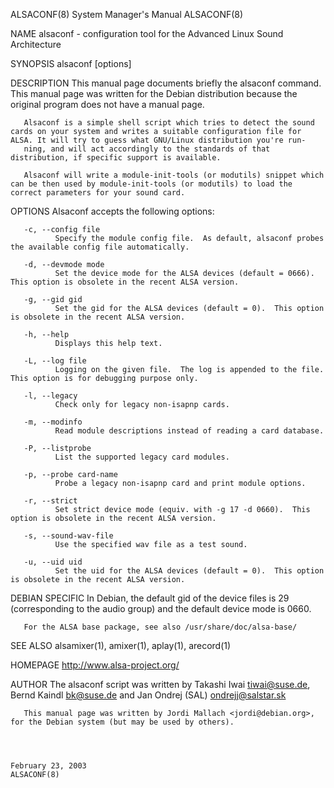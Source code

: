 ALSACONF(8)                                                                                System Manager's Manual                                                                                ALSACONF(8)



NAME
       alsaconf - configuration tool for the Advanced Linux Sound Architecture


SYNOPSIS
       alsaconf [options]


DESCRIPTION
       This manual page documents briefly the alsaconf command.  This manual page was written for the Debian distribution because the original program does not have a manual page.

       Alsaconf is a simple shell script which tries to detect the sound cards on your system and writes a suitable configuration file for ALSA. It will try to guess what GNU/Linux distribution you're run-
       ning, and will act accordingly to the standards of that distribution, if specific support is available.

       Alsaconf will write a module-init-tools (or modutils) snippet which can be then used by module-init-tools (or modutils) to load the correct parameters for your sound card.


OPTIONS
       Alsaconf accepts the following options:

       -c, --config file
              Specify the module config file.  As default, alsaconf probes the available config file automatically.

       -d, --devmode mode
              Set the device mode for the ALSA devices (default = 0666).  This option is obsolete in the recent ALSA version.

       -g, --gid gid
              Set the gid for the ALSA devices (default = 0).  This option is obsolete in the recent ALSA version.

       -h, --help
              Displays this help text.

       -L, --log file
              Logging on the given file.  The log is appended to the file.  This option is for debugging purpose only.

       -l, --legacy
              Check only for legacy non-isapnp cards.

       -m, --modinfo
              Read module descriptions instead of reading a card database.

       -P, --listprobe
              List the supported legacy card modules.

       -p, --probe card-name
              Probe a legacy non-isapnp card and print module options.

       -r, --strict
              Set strict device mode (equiv. with -g 17 -d 0660).  This option is obsolete in the recent ALSA version.

       -s, --sound-wav-file
              Use the specified wav file as a test sound.

       -u, --uid uid
              Set the uid for the ALSA devices (default = 0).  This option is obsolete in the recent ALSA version.


DEBIAN SPECIFIC
       In Debian, the default gid of the device files is 29 (corresponding to the audio group) and the default device mode is 0660.

       For the ALSA base package, see also /usr/share/doc/alsa-base/


SEE ALSO
        alsamixer(1), amixer(1), aplay(1), arecord(1)


HOMEPAGE
       http://www.alsa-project.org/


AUTHOR
       The alsaconf script was written by Takashi Iwai <tiwai@suse.de>, Bernd Kaindl <bk@suse.de> and Jan Ondrej (SAL) <ondrejj@salstar.sk>

       This manual page was written by Jordi Mallach <jordi@debian.org>, for the Debian system (but may be used by others).



                                                                                              February 23, 2003                                                                                   ALSACONF(8)
